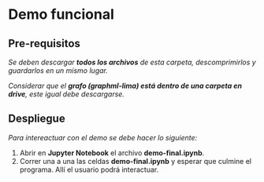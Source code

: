 # Demo funcional

## Pre-requisitos

_Se deben descargar **todos los archivos** de esta carpeta, descomprimirlos y guardarlos en un mismo lugar._

_Considerar que el **grafo (graphml-lima) está dentro de una carpeta en drive**, este  igual debe descargarse._

## Despliegue

_Para intereactuar con el demo se debe hacer lo siguiente:_

1. Abrir en **Jupyter Notebook** el archivo **demo-final.ipynb**.
2. Correr una a una las celdas **demo-final.ipynb** y esperar que culmine el programa. Allí el usuario podrá interactuar.
